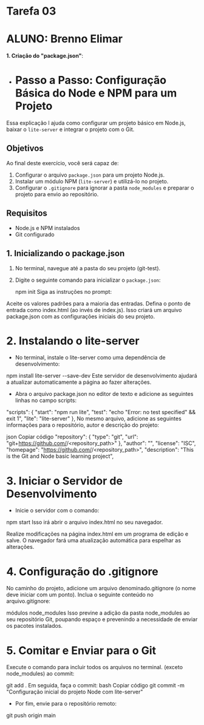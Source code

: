 # Tarefa 03

# ALUNO: Brenno Elimar


**1. Criação do "package.json"**:
  -   # Passo a Passo: Configuração Básica do Node e NPM para um Projeto

Essa explicação l ajuda como configurar um projeto básico em Node.js, baixar o `lite-server` e integrar o projeto com o Git.

## Objetivos

Ao final deste exercício, você será capaz de:
1. Configurar o arquivo `package.json` para um projeto Node.js.
2. Instalar um módulo NPM (`lite-server`) e utilizá-lo no projeto.
3. Configurar o `.gitignore` para ignorar a pasta `node_modules` e preparar o projeto para envio ao repositório.

## Requisitos

- Node.js e NPM instalados
- Git configurado

## 1. Inicializando o package.json

1. No terminal, navegue até a pasta do seu projeto (git-test).
2. Digite o seguinte comando para inicializar o `package.json`:

   npm init
Siga as instruções no prompt:

Aceite os valores padrões para a maioria das entradas.
Defina o ponto de entrada como index.html (ao invés de index.js).
Isso criará um arquivo package.json com as configurações iniciais do seu projeto.

# 2. Instalando o lite-server
 - No terminal, instale o lite-server como uma dependência de desenvolvimento:

npm install lite-server --save-dev
Este servidor de desenvolvimento ajudará a atualizar automaticamente a página ao fazer alterações.

 - Abra o arquivo package.json no editor de texto e adicione as seguintes linhas no campo scripts:

"scripts": { 
  "start": "npm run lite", 
  "test": "echo \"Error: no test specified\" && exit 1", 
  "lite": "lite-server" 
},
No mesmo arquivo, adicione as seguintes informações para o repositório, autor e descrição do projeto:

json
Copiar código
"repository": { 
  "type": "git", 
  "url": "git+https://github.com/<user>/<repository_path>" 
},
"author": "", 
"license": "ISC", 
"homepage": "https://github.com/<user>/<repository_path>", 
"description": "This is the Git and Node basic learning project",

# 3. Iniciar o Servidor de Desenvolvimento
 - Inicie o servidor com o comando:

npm start
Isso irá abrir o arquivo index.html no seu navegador.

Realize modificações na página index.html em um programa de edição e salve. O navegador fará uma atualização automática para espelhar as alterações.


# 4. Configuração do .gitignore
 No caminho do projeto, adicione um arquivo denominado.gitignore (o nome deve iniciar com um ponto).
Inclua o seguinte conteúdo no arquivo.gitignore:

módulos node_modules
Isso previne a adição da pasta node_modules ao seu repositório Git, poupando espaço e prevenindo a necessidade de enviar os pacotes instalados.


# 5. Comitar e Enviar para o Git
 Execute o comando para incluir todos os arquivos no terminal. (exceto node_modules) ao commit:

git add .
Em seguida, faça o commit:
bash
Copiar código
git commit -m "Configuração inicial do projeto Node com lite-server"

 - Por fim, envie para o repositório remoto:

git push origin main
